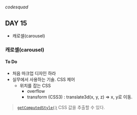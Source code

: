 ###### codesquad

## DAY 15
- 캐로셀(carousel)

### 캐로셀(carousel)
#### To Do
- 처음 마크업 디자인 하라 <br>
- 실무에서 사용하는 기술. CSS 제어<br>
	- 위치를 잡는 CSS<br>
		- overflow<br>
		- transform (CSS3) : translate3d(x, y, z) => x, y로 이동. <br>

> [`getComputedStyle()`](https://developer.mozilla.org/ko/docs/Web/API/Window/getComputedStyle) 
CSS 값을 추출할 수 있다.
